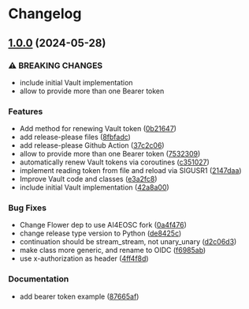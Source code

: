 # Changelog

## [1.0.0](https://github.com/ai4os/ai4-flwr/compare/0.2.0...v1.0.0) (2024-05-28)


### ⚠ BREAKING CHANGES

* include initial Vault implementation
* allow to provide more than one Bearer token

### Features

* Add method for renewing Vault token ([0b21647](https://github.com/ai4os/ai4-flwr/commit/0b216472b55ad25613b50bc9503d70ac5cb608d1))
* add release-please files ([8fbfadc](https://github.com/ai4os/ai4-flwr/commit/8fbfadcb78f74fdd889100a20904c872cac825df))
* add release-please Github Action ([37c2c06](https://github.com/ai4os/ai4-flwr/commit/37c2c060a677335f5abb252a6c4c62ef3156bfa7))
* allow to provide more than one Bearer token ([7532309](https://github.com/ai4os/ai4-flwr/commit/75323098027cb9e2a6621948249d4d315e51b15f))
* automatically renew Vault tokens via coroutines ([c351027](https://github.com/ai4os/ai4-flwr/commit/c3510276cda3f68796424b8eadbfe70dee88ee9a))
* implement reading token from file and reload via SIGUSR1 ([2147daa](https://github.com/ai4os/ai4-flwr/commit/2147daa4ec17ec3e2792f06a7c0b575c290bdeeb))
* Improve Vault code and classes ([e3a2fc8](https://github.com/ai4os/ai4-flwr/commit/e3a2fc878d2625bc2f1ebd13688f56245982f5d4))
* include initial Vault implementation ([42a8a00](https://github.com/ai4os/ai4-flwr/commit/42a8a00182f5b39d70e63ec850dd2b8b9923d0cc))


### Bug Fixes

* Change Flower dep to use AI4EOSC fork ([0a4f476](https://github.com/ai4os/ai4-flwr/commit/0a4f476671c8c77431fdcf04fe881c1921616b1f))
* change release type version to Python ([de8425c](https://github.com/ai4os/ai4-flwr/commit/de8425c4e897c1d201fb48adb2386d4ba6e9f40a))
* continuation should be stream_stream, not unary_unary ([d2c06d3](https://github.com/ai4os/ai4-flwr/commit/d2c06d3b1cfe838df39c9b9da98f54a0502153ec))
* make class more generic, and rename to OIDC ([f6985ab](https://github.com/ai4os/ai4-flwr/commit/f6985abfe0041622f9014e6b6c45bcb3f2638eb2))
* use x-authorization as header ([4ff4f8d](https://github.com/ai4os/ai4-flwr/commit/4ff4f8d9613c7b5eb9d7a691d1647a28396b8c9f))


### Documentation

* add bearer token example ([87665af](https://github.com/ai4os/ai4-flwr/commit/87665af14ee7bbce10b4b48e1a75a7a163366449))
